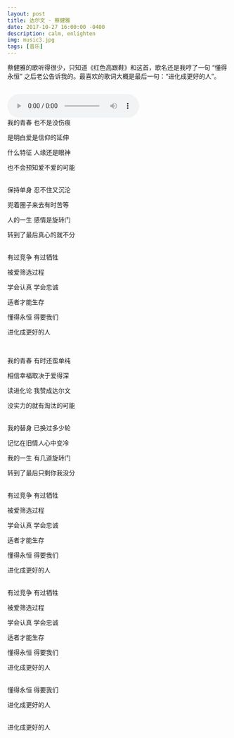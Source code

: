 ```yaml
---
layout: post
title: 达尔文 - 蔡健雅
date: 2017-10-27 16:00:00 -0400
description: calm, enlighten
img: music3.jpg
tags: [音乐]
---
```


蔡健雅的歌听得很少，只知道《红色高跟鞋》和这首，歌名还是我哼了一句 “懂得永恒” 之后老公告诉我的。最喜欢的歌词大概是最后一句：“进化成更好的人”。


<br>
<audio controls="controls" preload="auto">
  <source type="audio/ogg" src="/assets/music/达尔文.ogg"></source>
  <source type="audio/mp3" src="/assets/music/达尔文.mp3"></source>
</audio>

<br>
我的青春 也不是没伤痕

是明白爱是信仰的延伸

什么特征 人缘还是眼神

也不会预知爱不爱的可能

<br>
保持单身 忍不住又沉沦

兜着圈子来去有时苦等

人的一生 感情是旋转门

转到了最后真心的就不分

<br>
有过竞争 有过牺牲

被爱筛选过程

学会认真 学会忠诚

适者才能生存

懂得永恒 得要我们

进化成更好的人

<br>

我的青春 有时还蛮单纯

相信幸福取决于爱得深

读进化论 我赞成达尔文

没实力的就有淘汰的可能

<br>
我的替身 已换过多少轮

记忆在旧情人心中变冷

我的一生 有几道旋转门

转到了最后只剩你我没分

<br>
有过竞争 有过牺牲

被爱筛选过程

学会认真 学会忠诚

适者才能生存

懂得永恒 得要我们

进化成更好的人

<br>
有过竞争 有过牺牲

被爱筛选过程

学会认真 学会忠诚

适者才能生存

懂得永恒 得要我们

进化成更好的人

<br>
懂得永恒 得要我们

进化成更好的人

<br>
进化成更好的人
